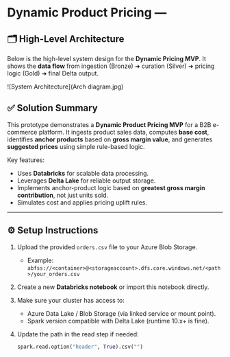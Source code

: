 # Dynamic Product Pricing — 

## 🗂️ High-Level Architecture

Below is the high-level system design for the **Dynamic Pricing MVP**.
It shows the **data flow** from ingestion (Bronze) ➜ curation (Silver) ➜ pricing logic (Gold) ➜ final Delta output.

![System Architecture](Arch diagram.jpg)

## ✅ Solution Summary

This prototype demonstrates a **Dynamic Product Pricing MVP** for a B2B e-commerce platform.
It ingests product sales data, computes **base cost**, identifies **anchor products** based on **gross margin value**, and generates **suggested prices** using simple rule-based logic.

Key features:
- Uses **Databricks** for scalable data processing.
- Leverages **Delta Lake** for reliable output storage.
- Implements anchor-product logic based on **greatest gross margin contribution**, not just units sold.
- Simulates cost and applies pricing uplift rules.

---

## ⚙️ Setup Instructions

1. Upload the provided `orders.csv` file to your Azure Blob Storage.
   - Example: `abfss://<container>@<storageaccount>.dfs.core.windows.net/<path>/your_orders.csv`

2. Create a new **Databricks notebook** or import this notebook directly.

3. Make sure your cluster has access to:
   - Azure Data Lake / Blob Storage (via linked service or mount point).
   - Spark version compatible with Delta Lake (runtime 10.x+ is fine).

4. Update the path in the read step if needed:
   ```python
   spark.read.option("header", True).csv("")
